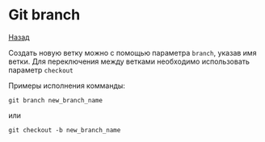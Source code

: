# Git branch

[Назад](readme.md)

Создать новую ветку можно с помощью параметра `branch`, указав имя ветки. Для переключения между ветками необходимо использовать параметр `checkout`

Примеры исполнения комманды:

```git branch new_branch_name```

или 

```git checkout -b new_branch_name```